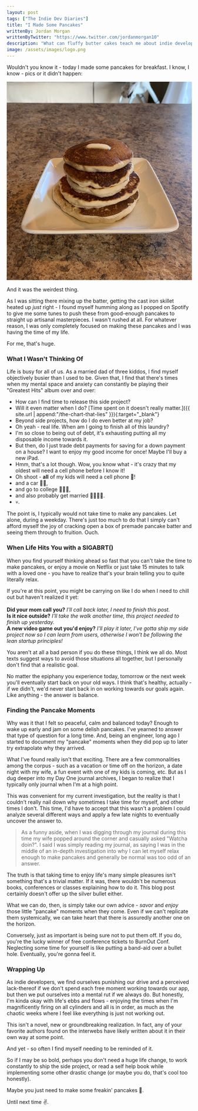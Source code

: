 ```yaml
---
layout: post
tags: ["The Indie Dev Diaries"]
title: "I Made Some Pancakes"
writtenBy: Jordan Morgan
writtenByTwitter: "https://www.twitter.com/jordanmorgan10"
description: "What can fluffy butter cakes teach me about indie development? Apparently, just what I needed to learn."
image: /assets/images/logo.png
---
```

Wouldn't you know it - today I made some pancakes for breakfast. I know, I know - pics or it didn't happen:

![DopePancakes](../assets/images/pancakes.jpg)

And it was the weirdest thing. 

As I was sitting there mixing up the batter, getting the cast iron skillet heated up _just_ right - I found myself humming along as I popped on Spotify to give me some tunes to push these from good-enough pancakes to straight up artisanal masterpieces. I wasn't rushed at all. For whatever reason, I was only completely focused on making these pancakes and I was having the time of my life.

For me, that's huge.

### What I Wasn't Thinking Of
Life is busy for all of us. As a married dad of three kiddos, I find myself objectively busier than I used to be. Given that, I find that there's times when my mental space and anxiety can constantly be playing their "Greatest Hits" album over and over:

- How can I find time to release this side project?
- Will it even matter when I do? [Time spent on it doesn't really matter.]({{ site.url | append:"/the-chart-that-lies" }}){:target="_blank"}
- Beyond side projects, how do I do even better at my job?
- Oh yeah - real life. When am I going to finish all of this laundry?
- I'm so close to being out of debt, it's exhausting putting all my disposable income towards it.
- But then, do I just trade debt payments for saving for a down payment on a house? I want to enjoy my good income for once! Maybe I'll buy a new iPad.
- Hmm, that's a lot though. Wow, you know what - it's crazy that my oldest will need a cell phone before I know it!
- Oh shoot - **all** of my kids will need a cell phone 😬!
- and a car 😬😬, 
- and go to college 😬😬😬, 
- and also probably get married 😬😬😬😬.
- 💀.

The point is, I typically would not take time to make any pancakes. Let alone, during a weekday. There's just too much to do that I simply can't afford myself the joy of cracking open a box of premade pancake batter and seeing them through to fruition. Ouch.

### When Life Hits You with a SIGABRT()
When you find yourself thinking ahead so fast that you can't take the time to make pancakes, or enjoy a movie on Netflix or just take 15 minutes to talk with a loved one - you have to realize that's your brain telling you to quite literally relax.

If you're at this point, you might be carrying on like I do when I need to chill out but haven't realized it yet:<br /><br />
**Did your mom call you?** _I'll call back later, I need to finish this post._ <br />
**Is it nice outside?** _I'll take the walk another time, this project needed to finish up yesterday._<br />
**A new video game out you'd enjoy?** _I'll play it later, I've gotta ship my side project now so I can learn from users, otherwise I won't be following the lean startup principles!_<br />

You aren't at all a bad person if you do these things, I think we all do. Most texts suggest ways to avoid those situations all together, but I personally don't find that a realistic goal. 

No matter the epiphany you experience today, tomorrow or the next week you'll eventually start back on your old ways. I think that's healthy, actually - if we didn't, we'd never start back in on working towards our goals again. Like anything - the answer is balance. 

### Finding the Pancake Moments

Why was it that I felt so peaceful, calm and balanced today? Enough to wake up early and jam on some delish pancakes. I've yearned to answer that type of question for a long time. And, being an engineer, long ago I started to document my "pancake" moments when they did pop up to later try extrapolate why they arrived.

What I've found really isn't that exciting. There are a few commonalities among the corpus - such as a vacation or time off on the horizon, a date night with my wife, a fun event with one of my kids is coming, etc. But as I dug deeper into my Day One journal archives, I began to realize that I typically only journal when I'm at a high point.

This was convenient for my current investigation, but the reality is that I couldn't really nail down why sometimes I take time for myself, and other times I don't. This time, I'd have to accept that this wasn't a problem I could analyze several different ways and apply a few late nights to eventually uncover the answer to.

> As a funny aside, when I was digging through my journal during this time my wife popped around the corner and casually asked "Watcha doin?". I said I was simply reading my journal, as saying I was in the middle of an in-depth investigation into why I can let myself relax enough to make pancakes and generally be normal was too odd of an answer.

The truth is that taking time to enjoy life's many simple pleasures isn't something that's a trivial matter. If it was, there wouldn't be numerous books, conferences or classes explaining how to do it. This blog post certainly doesn't offer up the silver bullet either.

What we can do, then, is simply take our own advice - _savor_ and _enjoy_ those little "pancake" moments when they come. Even if we can't replicate them systemically, we can take heart that there is assuredly another one on the horizon. 

Conversely, just as important is being sure not to put them off. If you do, you're the lucky winner of free conference tickets to BurnOut Conf. Neglecting some time for yourself is like putting a band-aid over a bullet hole. Eventually, you're gonna feel it.

### Wrapping Up
As indie developers, we find ourselves punishing our drive and a perceived lack-thereof if we don't spend each free moment working towards our app, but then we put ourselves into a mental rut if we always do. But honestly, I'm kinda okay with life's ebbs and flows - enjoying the times when I'm magnificently firing on all cylinders and all is in order, as much as the chaotic weeks where I feel like everything is just not working out.

This isn't a novel, new or groundbreaking realization. In fact, any of your favorite authors found on the interwebs have likely written about it in their own way at some point.

And yet - so often I find myself needing to be reminded of it.

So if I may be so bold, perhaps you don't need a huge life change, to work constantly to ship the side project, or read a self help book while implementing some other drastic change (or maybe you do, that's cool too honestly). 

Maybe you just need to make some freakin' pancakes 🥞.

Until next time ✌️.

